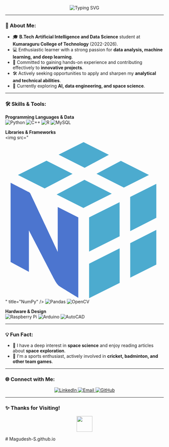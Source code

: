 
<p align="center">
<img src="https://readme-typing-svg.demolab.com?font=Fira+Code&weight=600&size=24&pause=1000&color=3498DB&center=true&vCenter=true&width=600&lines=Hey+There!;I+am+Magudesh!;I'm+an+AI+%26+Data+Science+Enthusiast;Let's+Build+Something+Amazing!" alt="Typing SVG" />
</p>

---

### 🌟 About Me:
- 🎓 **B.Tech Artificial Intelligence and Data Science** student at **Kumaraguru College of Technology** (2022-2026).
- 💻 Enthusiastic learner with a strong passion for **data analysis, machine learning, and deep learning**.
- 🚀 Committed to gaining hands-on experience and contributing effectively to **innovative projects**.
- 🛠️ Actively seeking opportunities to apply and sharpen my **analytical and technical abilities**.
- 🌱 Currently exploring **AI, data engineering, and space science**.

---

### 🛠️ Skills & Tools:
  **Programming Languages & Data**
  <br>
  <img src="https://skillicons.dev/icons?i=python" title="Python" />
  <img src="https://skillicons.dev/icons?i=cpp" title="C++" />
  <img src="https://skillicons.dev/icons?i=r" title="R" />
  <img src="https://skillicons.dev/icons?i=mysql" title="MySQL" />

  **Libraries & Frameworks**
  <br>
  <img src="<svg xmlns="http://www.w3.org/2000/svg" viewBox="0 0 128 128"><path d="M54.32 27.164L33.304 16.559 10.226 28.071l21.594 10.84zM63.961 32.031L86 43.16 63.137 54.637 41.512 43.782zM93.398 16.715l22.645 11.355-20.254 10.168-22.082-11.141zM83.652 11.824L63.265 1.601 43.101 11.667l21.008 10.59zM67.715 99.605v27.816l24.695-12.324-.023-27.828zM92.375 77.555l-.027-27.535-24.633 12.246v27.547zM122.02 72.398v27.926l-21.066 10.508-.016-27.797zM122.02 62.633V35.266l-21.105 10.492.016 27.59z" color="#000" fill="#4cabcf" style="-inkscape-stroke:none"/><path d="M58.996 62.266l-16.629-8.367v36.14S22.019 46.756 20.14 42.865c-.242-.504-1.242-1.051-1.496-1.188-3.668-1.914-14.355-7.324-14.355-7.324v63.871l14.785 7.926V72.75s20.129 38.676 20.336 39.102c.21.422 2.219 4.492 4.383 5.926 2.87 1.906 15.195 9.316 15.195 9.316z" color="#000" fill="#4c75cf" style="-inkscape-stroke:none"/></svg>
" title="NumPy" />
  <img src="https://skillicons.dev/icons?i=pandas" title="Pandas" />
  <img src="https://skillicons.dev/icons?i=opencv" title="OpenCV" />

  **Hardware & Design**
  <br>
  <img src="https://skillicons.dev/icons?i=raspberrypi" title="Raspberry Pi" />
  <img src="https://skillicons.dev/icons?i=arduino" title="Arduino" />
  <img src="https://skillicons.dev/icons?i=autocad" title="AutoCAD" />
  
---

### 💡 Fun Fact:
- 🚀 I have a deep interest in **space science** and enjoy reading articles about **space exploration**.
- 🏏 I'm a sports enthusiast, actively involved in **cricket, badminton, and other team games**.


---

### 🌐 Connect with Me:
<p align="center">
  <a href="https://www.linkedin.com/in/magudesh-s-5749252a2/" target="_blank">
    <img src="https://img.shields.io/badge/LinkedIn-0077B5?style=for-the-badge&logo=linkedin&logoColor=white" alt="LinkedIn" />
  </a>
  <a href="mailto:smagudeshkmd@gmail.com" target="_blank">
    <img src="https://img.shields.io/badge/Email-D14836?style=for-the-badge&logo=gmail&logoColor=white" alt="Email" />
  </a>
   <a href="https://github.com/Magudesh-S" target="_blank">
    <img src="https://img.shields.io/badge/GitHub-181717?style=for-the-badge&logo=github&logoColor=white" alt="GitHub" />
  </a>
</p>

---

### ✨ Thanks for Visiting!
<p align="center">
  <img src="https://media.giphy.com/media/hvRJCLFzcasrR4ia7z/giphy.gif" width="50">
</p>
# Magudesh-S.github.io
